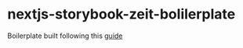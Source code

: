 # nextjs-storybook-zeit-bolilerplate
Boilerplate built following this <a href="https://dev.to/aprietof/next-js-typescript-storybook-the-really-simple-guide-2019-fei" target="_blank">guide</a>
